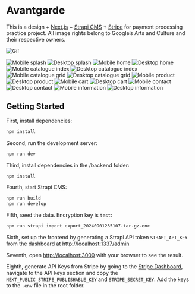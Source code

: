 # Avantgarde

This is a design + [Next.js](https://nextjs.org/) + [Strapi CMS](https://strapi.io/) + [Stripe](https://stripe.com/) for payment processing practice project.
All image rights belong to Google’s Arts and Culture and their respective owners.

![Gif](/images//project_showcase.gif)

![Mobile splash](/images/splash_m.png)
![Desktop splash](/images/splash_d.png)
![Mobile home](/images/home_m.png)
![Desktop home](/images/home_d.png)
![Mobile catalogue index](/images/catalogue_index_m.png)
![Desktop catalogue index](/images/catalogue_index_d.png)
![Mobile catalogue grid](/images/catalogue_grid_m.png)
![Desktop catalogue grid](/images/catalogue_grid_d.png)
![Mobile product](/images/product_m.png)
![Desktop product](/images/product_d.png)
![Mobile cart](/images/cart_m.png)
![Desktop cart](/images/cart_d.png)
![Mobile contact](/images/contact_m.png)
![Desktop contact](/images/contact_d.png)
![Mobile information](/images/information_m.png)
![Desktop information](/images/information_d.png)

## Getting Started

First, install dependencies:

```bash
npm install
```

Second, run the development server:
```bash
npm run dev
```

Third, install dependencies in the /backend folder:
```bash
npm install
```

Fourth, start Strapi CMS:
```bash
npm run build
npm run develop
```

Fifth, seed the data. Encryption key is `test`:

```bash
npm run strapi import export_20240901235107.tar.gz.enc 
```

Sixth, set up the frontend by generating a Strapi API token `STRAPI_API_KEY` from the dashboard at [http://localhost:1337/admin](http://localhost:1337/admin)

Seventh, open [http://localhost:3000](http://localhost:3000) with your browser to see the result.

Eighth, generate API Keys from Stripe by going to the [Stripe Dashboard](https://dashboard.stripe.com/), navigate to the API keys section and copy the `NEXT_PUBLIC_STRIPE_PUBLISHABLE_KEY` and `STRIPE_SECRET_KEY`. Add the keys to the `.env` file in the root folder.